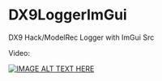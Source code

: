# DX9LoggerImGui
DX9 Hack/ModelRec Logger with ImGui Src

Video: 

[![IMAGE ALT TEXT HERE](https://img.youtube.com/vi/qJjSXuldE_0/0.jpg)](https://www.youtube.com/watch?v=qJjSXuldE_0)

